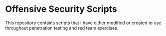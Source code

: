 # Offensive Security Scripts

This repository contains scripts that I have either modified or created to use throughout penetration testing and red team exercises.
